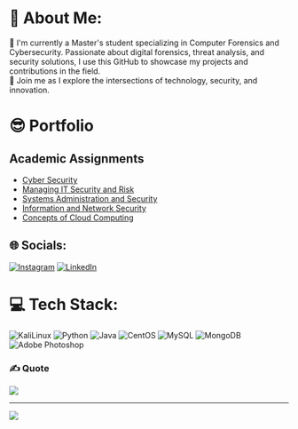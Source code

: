 # 💫 About Me:
🔭 I'm currently a Master's student specializing in Computer Forensics and Cybersecurity. Passionate about digital forensics, threat analysis, and security solutions, I use this GitHub to showcase my projects and contributions in the field. 
<br>🌱 Join me as I explore the intersections of technology, security, and innovation.<br> 

# 😎 Portfolio

## Academic Assignments

- [Cyber Security](./CyberSecurity/README.md)
- [Managing IT Security and Risk](./Managing_IT_Security_and_Risk/README.md)
- [Systems Administration and Security](./Systems_Administration_and_Security/README.md)
- [Information and Network Security](./Information_Security/README.md)
- [Concepts of Cloud Computing](./Concepts_of_Cloud_Computing/README.md)



## 🌐 Socials:
[![Instagram](https://img.shields.io/badge/Instagram-%23E4405F.svg?logo=Instagram&logoColor=white)](https://instagram.com/bayan_tzu) [![LinkedIn](https://img.shields.io/badge/LinkedIn-%230077B5.svg?logo=linkedin&logoColor=white)](https://linkedin.com/in/bayanareef) 

# 💻 Tech Stack:
![KaliLinux](https://img.shields.io/badge/Kali_Linux-557C94?style=for-the-badge&logo=kali-linux&logoColor=white) ![Python](https://img.shields.io/badge/python-3670A0?style=for-the-badge&logo=python&logoColor=ffdd54) ![Java](https://img.shields.io/badge/java-%23ED8B00.svg?style=for-the-badge&logo=java&logoColor=white) ![CentOS](https://img.shields.io/badge/Cent%20OS-262577?style=for-the-badge&logo=CentOS&logoColor=white) ![MySQL](https://img.shields.io/badge/mysql-%2300f.svg?style=for-the-badge&logo=mysql&logoColor=white) ![MongoDB](https://img.shields.io/badge/MongoDB-%234ea94b.svg?style=for-the-badge&logo=mongodb&logoColor=white) ![Adobe Photoshop](https://img.shields.io/badge/adobephotoshop-%2331A8FF.svg?style=for-the-badge&logo=adobephotoshop&logoColor=white) 



### ✍️ Quote
![](https://quotes-github-readme.vercel.app/api?type=horizontal&theme=dark)

---
[![](https://visitcount.itsvg.in/api?id=bareef&icon=0&color=1)](https://visitcount.itsvg.in)

<!-- Proudly created with GPRM ( https://gprm.itsvg.in ) -->
